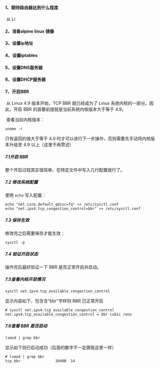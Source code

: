 

#### 1、期待路由器达到什么程度

​	从 Li



#### 2、准备alpine linux 镜像

#### 3、设置ip地址

#### 4、设置iptables

#### 5、设置DNS服务器

#### 6、设置DHCP服务器

#### 7、开启BBR

​	从 Linux 4.9 版本开始，TCP BBR 就已经成为了 Linux 系统内核的一部分。因此，开启 BBR 的首要前提就是当前系统内核版本大于等于 4.9。

​	查看当前内核版本：

```
uname -r
```

只有返回的值大于等于 4.9 时才可以进行下一步操作，否则需要先手动将内核版本升级至 4.9 以上（这里不再赘述）

#####  7.1开启 BBR

整个开启过程其实很简单，在特定文件中写入几行配置就行了。

##### 7.2 修改系统配置

使用 `echo` 写入配置：

```
echo "net.core.default_qdisc=fq" >> /etc/sysctl.conf
echo "net.ipv4.tcp_congestion_control=bbr" >> /etc/sysctl.conf
```

##### 7.3 保存生效

修改完之后需要保存才能生效：

```
sysctl -p
```

##### 7.4 验证开启状态

操作完后最好验证一下 BBR 是否正常开启并启动。

##### 7.5查看内核开启情况

```
sysctl net.ipv4.tcp_available_congestion_control
```

显示内容如下，包含含“bbr”字样则 BBR 已正常开启

```
# sysctl net.ipv4.tcp_available_congestion_control
net.ipv4.tcp_available_congestion_control = bbr cubic reno
```

##### 7.6查看 BBR 是否启动

```
lsmod | grep bbr
```

显示如下则已启动成功（后面的数字不一定跟我这里一样）

```
# lsmod | grep bbr
tcp_bbr                20480  14
```